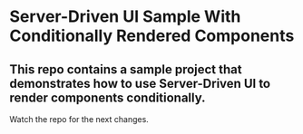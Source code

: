 # Server-Driven UI Sample With Conditionally Rendered Components

## This repo contains a sample project that demonstrates how to use Server-Driven UI to render components conditionally.

Watch the repo for the next changes.

